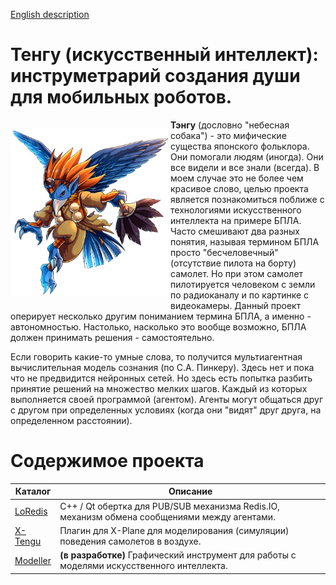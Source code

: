 [English description](README.md)


# Тенгу (искусственный интеллект): инструметрарий создания души для мобильных роботов.

<p style="float: left; " >
    <img src="images/Unit_ills_full_40083.png" width="256" /> 
</p> 

**Тэнгу** (дословно "небесная собака") - это мифические существа японского фольклора. Они помогали людям (иногда).
Они все видели и все знали (всегда). В моем случае это не более чем красивое слово, целью проекта является
познакомиться поближе с технологиями искусственного интеллекта на примере БПЛА. Часто смешивают два разных 
понятия, называя термином БПЛА просто "бесчеловечный" (отсутствие пилота на борту) самолет. Но при этом
самолет пилотируется человеком с земли по радиоканалу и по картинке с видеокамеры. Данный проект оперирует
несколько другим пониманием термина БПЛА, а именно - автономностью. Настолько, насколько это вообще возможно,
БПЛА должен принимать решения - самостоятельно.

Если говорить какие-то умные слова, то получится мультиагентная вычислительная модель сознания (по С.А. Пинкеру). 
Здесь нет и пока что не предвидится нейронных сетей. Но здесь есть попытка разбить принятие решений на множество 
мелких шагов. Каждый из которых выполняется своей программой (агентом). Агенты могут общаться друг с другом при 
определенных условиях (когда они "видят" друг друга, на определенном расстоянии).

# Содержимое проекта

| Каталог | Описание |
| --- | --- |
| [LoRedis](https://github.com/unclesal/tengu/blob/master/tengu/loredis/README.ru.md) | C++ / Qt обертка для PUB/SUB механизма Redis.IO, механизм обмена сообщениями между агентами. |
| [X-Tengu](https://github.com/unclesal/tengu/blob/master/simulators/xplane/xtengu/README.ru.md) | Плагин для X-Plane для моделирования (симуляции) поведения самолетов в воздухе. |
| [Modeller](https://github.com/unclesal/tengu/blob/master/tengu/guis/tengu_modeller/README.ru.md) | **(в разработке)** Графический инструмент для работы с моделями искусственного интеллекта. |

    





